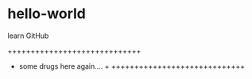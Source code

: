 # hello-world
learn GitHub

+++++++++++++++++++++++++++++
+ some drugs here again.... +
+++++++++++++++++++++++++++++
